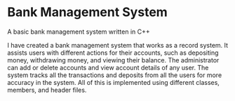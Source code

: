 # Bank Management System
A basic bank management system written in C++

I have created a bank management system that works as a record system. It assists users with different actions for their accounts, such as depositing money, withdrawing money, and viewing their balance. The administrator can add or delete accounts and view account details of any user. The system tracks all the transactions and deposits from all the users for more accuracy in the system. All of this is implemented using different classes, members, and header files.
